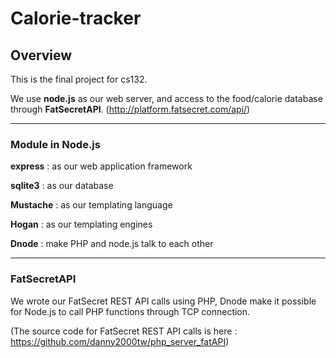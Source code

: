 Calorie-tracker
===============
## Overview
This is the final project for cs132.

We use **node.js** as our web server, and access to the food/calorie database through **FatSecretAPI**. (<http://platform.fatsecret.com/api/>)

--- 
### Module in Node.js

**express** : as our web application framework

**sqlite3** : as our database 

**Mustache**  : as our templating language

**Hogan** : as our templating engines 

**Dnode** : make PHP and node.js talk to each other

---

### FatSecretAPI
We wrote our FatSecret REST API calls using PHP, Dnode make it possible for Node.js to call PHP functions through TCP connection. 

(The source code for FatSecret REST API calls is here : <https://github.com/danny2000tw/php_server_fatAPI>)
